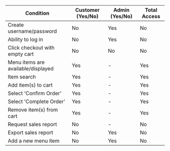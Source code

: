| Condition                                      | Customer (Yes/No)                             | Admin (Yes/No)                              |Total Access|
|------------------------------------------------|----------------------------------------------|----------------------------------------------|---|
| Create username/password                       | No                                           | Yes                                          |No|
| Ability to log in                              | No                                           | Yes                                          |No|
| Click checkout with empty cart                 | No                                           | No                                           |No|
| Menu items are available/displayed             | Yes                                          | -                                            |Yes|
| Item search                                    | Yes                                          | -                                            |Yes|
| Add item(s) to cart                            | Yes                                          | -                                            |Yes|
| Select 'Confirm Order'                         | Yes                                          | -                                            |Yes|
| Select 'Complete Order'                        | Yes                                          | -                                            |Yes|
| Remove item(s) from cart                       | Yes                                          | -                                            |Yes|
| Request sales report                           | No                                           | -                                            |No|
| Export sales report                            | No                                           | Yes                                          |No|
| Add a new menu item                            | No                                           | Yes                                          |No |
